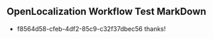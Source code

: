 ## OpenLocalization Workflow Test MarkDown
* f8564d58-cfeb-4df2-85c9-c32f37dbec56 thanks!

<!--HONumber=Aug16_HO4-->


